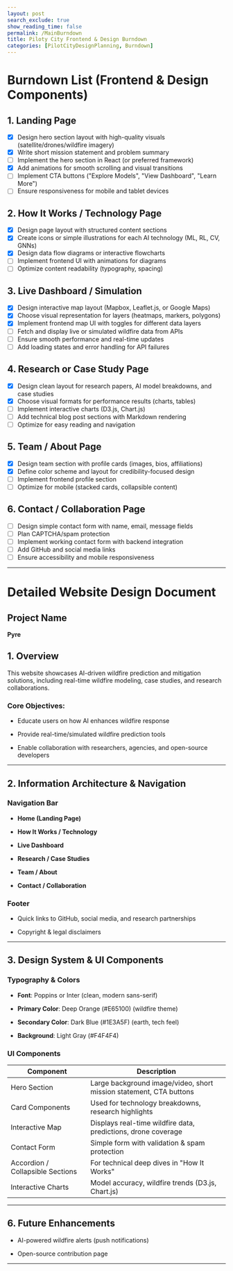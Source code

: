 ```yaml
---
layout: post
search_exclude: true
show_reading_time: false
permalink: /MainBurndown
title: Piloty City Frontend & Design Burndown
categories: [PilotCityDesignPlanning, Burndown]
---
```


<html><head></head><body><h1><strong> Burndown List (Frontend &amp; Design Components)</strong></h1>
<h2><strong>1. Landing Page</strong></h2>
<p>

- [x] Design hero section layout with high-quality visuals (satellite/drones/wildfire imagery)<br>
- [x]  Write short mission statement and problem summary<br>
- [ ] Implement the hero section in React (or preferred framework)<br>
- [x]  Add animations for smooth scrolling and visual transitions<br>
- [ ]  Implement CTA buttons ("Explore Models", "View Dashboard", "Learn More")<br>
- [ ]  Ensure responsiveness for mobile and tablet devices</p>

<h2><strong>2. How It Works / Technology Page</strong></h2>
<p>

- [x]  Design page layout with structured content sections<br>
- [x]  Create icons or simple illustrations for each AI technology (ML, RL, CV, GNNs)<br>
- [x]  Design data flow diagrams or interactive flowcharts<br>
- [ ]  Implement frontend UI with animations for diagrams<br>
- [ ] Optimize content readability (typography, spacing)</p>

<h2><strong>3. Live Dashboard / Simulation</strong></h2>
<p>

- [x] Design interactive map layout (Mapbox, Leaflet.js, or Google Maps)<br>
- [x]  Choose visual representation for layers (heatmaps, markers, polygons)<br>
- [x]  Implement frontend map UI with toggles for different data layers<br>
- [ ]  Fetch and display live or simulated wildfire data from APIs<br>
- [ ]  Ensure smooth performance and real-time updates<br>
- [ ]  Add loading states and error handling for API failures</p>

<h2><strong>4. Research or Case Study Page</strong></h2>
<p>

- [x]  Design clean layout for research papers, AI model breakdowns, and case studies<br>
- [x]  Choose visual formats for performance results (charts, tables)<br>
- [ ]  Implement interactive charts (D3.js, Chart.js)<br>
- [ ]  Add technical blog post sections with Markdown rendering<br>
- [ ]  Optimize for easy reading and navigation</p>

<h2><strong>5. Team / About Page</strong></h2>
<p>

- [x]  Design team section with profile cards (images, bios, affiliations)<br>
- [x]  Define color scheme and layout for credibility-focused design<br>
- [ ]  Implement frontend profile section<br>
- [ ]  Optimize for mobile (stacked cards, collapsible content)</p>

<h2><strong>6. Contact / Collaboration Page</strong></h2>
<p>

- [ ]  Design simple contact form with name, email, message fields<br>
- [ ]  Plan CAPTCHA/spam protection<br>
- [ ]  Implement working contact form with backend integration<br>
- [ ]  Add GitHub and social media links<br>
- [ ]  Ensure accessibility and mobile responsiveness</p>

<hr>
<h1><strong> Detailed Website Design Document</strong></h1>
<h2><strong>Project Name</strong></h2>
<p><strong>Pyre</strong></p>
<h2><strong>1. Overview</strong></h2>
<p>This website showcases AI-driven wildfire prediction and mitigation solutions, including real-time wildfire modeling, case studies, and research collaborations.</p>
<h3><strong>Core Objectives:</strong></h3>
<ul>
<li>
<p>Educate users on how AI enhances wildfire response</p>
</li>
<li>
<p>Provide real-time/simulated wildfire prediction tools</p>
</li>
<li>
<p>Enable collaboration with researchers, agencies, and open-source developers</p>
</li>
</ul>
<hr>
<h2><strong>2. Information Architecture &amp; Navigation</strong></h2>
<h3><strong>Navigation Bar</strong></h3>
<ul>
<li>
<p><strong>Home (Landing Page)</strong></p>
</li>
<li>
<p><strong>How It Works / Technology</strong></p>
</li>
<li>
<p><strong>Live Dashboard</strong></p>
</li>
<li>
<p><strong>Research / Case Studies</strong></p>
</li>
<li>
<p><strong>Team / About</strong></p>
</li>
<li>
<p><strong>Contact / Collaboration</strong></p>
</li>
</ul>
<h3><strong>Footer</strong></h3>
<ul>
<li>
<p>Quick links to GitHub, social media, and research partnerships</p>
</li>
<li>
<p>Copyright &amp; legal disclaimers</p>
</li>
</ul>
<hr>
<h2><strong>3. Design System &amp; UI Components</strong></h2>
<h3><strong>Typography &amp; Colors</strong></h3>
<ul>
<li>
<p><strong>Font</strong>: Poppins or Inter (clean, modern sans-serif)</p>
</li>
<li>
<p><strong>Primary Color</strong>:  Deep Orange (#E65100) (wildfire theme)</p>
</li>
<li>
<p><strong>Secondary Color</strong>:  Dark Blue (#1E3A5F) (earth, tech feel)</p>
</li>
<li>
<p><strong>Background</strong>: Light Gray (#F4F4F4)</p>
</li>
</ul>
<h3><strong>UI Components</strong></h3>

Component | Description
-- | --
Hero Section | Large background image/video, short mission statement, CTA buttons
Card Components | Used for technology breakdowns, research highlights
Interactive Map | Displays real-time wildfire data, predictions, drone coverage
Contact Form | Simple form with validation & spam protection
Accordion / Collapsible Sections | For technical deep dives in "How It Works"
Interactive Charts | Model accuracy, wildfire trends (D3.js, Chart.js)


<hr>
<h2><strong>6. Future Enhancements</strong></h2>
<ul>
<li>
<p>AI-powered wildfire alerts (push notifications)</p>
</li>
<li>
<p>Open-source contribution page</p>
</li>
</ul>
<hr>
